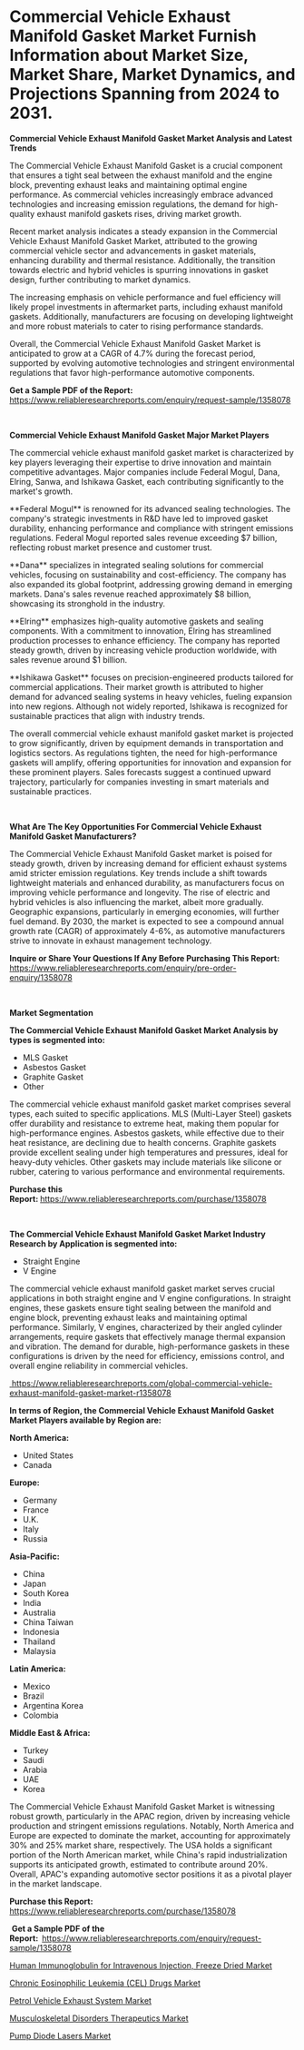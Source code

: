 <p><h1>Commercial Vehicle Exhaust Manifold Gasket Market Furnish Information about Market Size, Market Share, Market Dynamics, and Projections Spanning from 2024 to 2031.</h1></p><p><strong>Commercial Vehicle Exhaust Manifold Gasket Market Analysis and Latest Trends</strong></p>
<p><p>The Commercial Vehicle Exhaust Manifold Gasket is a crucial component that ensures a tight seal between the exhaust manifold and the engine block, preventing exhaust leaks and maintaining optimal engine performance. As commercial vehicles increasingly embrace advanced technologies and increasing emission regulations, the demand for high-quality exhaust manifold gaskets rises, driving market growth.</p><p>Recent market analysis indicates a steady expansion in the Commercial Vehicle Exhaust Manifold Gasket Market, attributed to the growing commercial vehicle sector and advancements in gasket materials, enhancing durability and thermal resistance. Additionally, the transition towards electric and hybrid vehicles is spurring innovations in gasket design, further contributing to market dynamics.</p><p>The increasing emphasis on vehicle performance and fuel efficiency will likely propel investments in aftermarket parts, including exhaust manifold gaskets. Additionally, manufacturers are focusing on developing lightweight and more robust materials to cater to rising performance standards. </p><p>Overall, the Commercial Vehicle Exhaust Manifold Gasket Market is anticipated to grow at a CAGR of 4.7% during the forecast period, supported by evolving automotive technologies and stringent environmental regulations that favor high-performance automotive components.</p></p>
<p><strong>Get a Sample PDF of the Report:&nbsp;</strong> <a href="https://www.reliableresearchreports.com/enquiry/request-sample/1358078?utm_campaign=7&utm_medium=2&utm_source=Github&utm_content=ia&utm_term=03112024&utm_id=commercial-vehicle-exhaust-manifold-gasket">https://www.reliableresearchreports.com/enquiry/request-sample/1358078</a></p>
<p>&nbsp;</p>
<p><strong>Commercial Vehicle Exhaust Manifold Gasket Major Market Players</strong></p>
<p><p>The commercial vehicle exhaust manifold gasket market is characterized by key players leveraging their expertise to drive innovation and maintain competitive advantages. Major companies include Federal Mogul, Dana, Elring, Sanwa, and Ishikawa Gasket, each contributing significantly to the market's growth.</p><p>**Federal Mogul** is renowned for its advanced sealing technologies. The company's strategic investments in R&D have led to improved gasket durability, enhancing performance and compliance with stringent emissions regulations. Federal Mogul reported sales revenue exceeding $7 billion, reflecting robust market presence and customer trust.</p><p>**Dana** specializes in integrated sealing solutions for commercial vehicles, focusing on sustainability and cost-efficiency. The company has also expanded its global footprint, addressing growing demand in emerging markets. Dana's sales revenue reached approximately $8 billion, showcasing its stronghold in the industry.</p><p>**Elring** emphasizes high-quality automotive gaskets and sealing components. With a commitment to innovation, Elring has streamlined production processes to enhance efficiency. The company has reported steady growth, driven by increasing vehicle production worldwide, with sales revenue around $1 billion.</p><p>**Ishikawa Gasket** focuses on precision-engineered products tailored for commercial applications. Their market growth is attributed to higher demand for advanced sealing systems in heavy vehicles, fueling expansion into new regions. Although not widely reported, Ishikawa is recognized for sustainable practices that align with industry trends.</p><p>The overall commercial vehicle exhaust manifold gasket market is projected to grow significantly, driven by equipment demands in transportation and logistics sectors. As regulations tighten, the need for high-performance gaskets will amplify, offering opportunities for innovation and expansion for these prominent players. Sales forecasts suggest a continued upward trajectory, particularly for companies investing in smart materials and sustainable practices.</p></p>
<p>&nbsp;</p>
<p><strong>What Are The Key Opportunities For Commercial Vehicle Exhaust Manifold Gasket Manufacturers?</strong></p>
<p><p>The Commercial Vehicle Exhaust Manifold Gasket market is poised for steady growth, driven by increasing demand for efficient exhaust systems amid stricter emission regulations. Key trends include a shift towards lightweight materials and enhanced durability, as manufacturers focus on improving vehicle performance and longevity. The rise of electric and hybrid vehicles is also influencing the market, albeit more gradually. Geographic expansions, particularly in emerging economies, will further fuel demand. By 2030, the market is expected to see a compound annual growth rate (CAGR) of approximately 4-6%, as automotive manufacturers strive to innovate in exhaust management technology.</p></p>
<p><strong>Inquire or Share Your Questions If Any Before Purchasing This Report:</strong> <a href="https://www.reliableresearchreports.com/enquiry/pre-order-enquiry/1358078?utm_campaign=7&utm_medium=2&utm_source=Github&utm_content=ia&utm_term=03112024&utm_id=commercial-vehicle-exhaust-manifold-gasket">https://www.reliableresearchreports.com/enquiry/pre-order-enquiry/1358078</a></p>
<p>&nbsp;</p>
<p><strong>Market Segmentation</strong></p>
<p><strong>The Commercial Vehicle Exhaust Manifold Gasket Market Analysis by types is segmented into:</strong></p>
<p><ul><li>MLS Gasket</li><li>Asbestos Gasket</li><li>Graphite Gasket</li><li>Other</li></ul></p>
<p><p>The commercial vehicle exhaust manifold gasket market comprises several types, each suited to specific applications. MLS (Multi-Layer Steel) gaskets offer durability and resistance to extreme heat, making them popular for high-performance engines. Asbestos gaskets, while effective due to their heat resistance, are declining due to health concerns. Graphite gaskets provide excellent sealing under high temperatures and pressures, ideal for heavy-duty vehicles. Other gaskets may include materials like silicone or rubber, catering to various performance and environmental requirements.</p></p>
<p><strong>Purchase this Report:&nbsp;</strong><a href="https://www.reliableresearchreports.com/purchase/1358078?utm_campaign=7&utm_medium=2&utm_source=Github&utm_content=ia&utm_term=03112024&utm_id=commercial-vehicle-exhaust-manifold-gasket">https://www.reliableresearchreports.com/purchase/1358078</a></p>
<p>&nbsp;</p>
<p><strong>The Commercial Vehicle Exhaust Manifold Gasket Market Industry Research by Application is segmented into:</strong></p>
<p><ul><li>Straight Engine</li><li>V Engine</li></ul></p>
<p><p>The commercial vehicle exhaust manifold gasket market serves crucial applications in both straight engine and V engine configurations. In straight engines, these gaskets ensure tight sealing between the manifold and engine block, preventing exhaust leaks and maintaining optimal performance. Similarly, V engines, characterized by their angled cylinder arrangements, require gaskets that effectively manage thermal expansion and vibration. The demand for durable, high-performance gaskets in these configurations is driven by the need for efficiency, emissions control, and overall engine reliability in commercial vehicles.</p></p>
<p><a href="https://www.reliableresearchreports.com/global-commercial-vehicle-exhaust-manifold-gasket-market-r1358078?utm_campaign=7&utm_medium=2&utm_source=Github&utm_content=ia&utm_term=03112024&utm_id=commercial-vehicle-exhaust-manifold-gasket">&nbsp;https://www.reliableresearchreports.com/global-commercial-vehicle-exhaust-manifold-gasket-market-r1358078</a></p>
<p><strong>In terms of Region, the Commercial Vehicle Exhaust Manifold Gasket Market Players available by Region are:</strong></p>
<p>
    <p> <strong> North America: </strong>
        <ul>
            <li>United States</li>
            <li>Canada</li>
        </ul>
        </p> 
    <p> <strong> Europe: </strong>
        <ul>
            <li>Germany</li>
            <li>France</li>
            <li>U.K.</li>
            <li>Italy</li>
            <li>Russia</li>
        </ul>
        </p> 
    <p> <strong> Asia-Pacific: </strong>
        <ul>
            <li>China</li>
            <li>Japan</li>
            <li>South Korea</li>
            <li>India</li>
            <li>Australia</li>
            <li>China Taiwan</li>
            <li>Indonesia</li>
            <li>Thailand</li>
            <li>Malaysia</li>
        </ul>
        </p> 
    <p> <strong> Latin America: </strong>
        <ul>
            <li>Mexico</li>
            <li>Brazil</li>
            <li>Argentina Korea</li>
            <li>Colombia</li>
        </ul>
        </p> 
    <p> <strong> Middle East & Africa: </strong>
        <ul>
            <li>Turkey</li>
            <li>Saudi</li>
            <li>Arabia</li>
            <li>UAE</li>
            <li>Korea</li>
        </ul>
    </p>
    </p>
<p><p>The Commercial Vehicle Exhaust Manifold Gasket Market is witnessing robust growth, particularly in the APAC region, driven by increasing vehicle production and stringent emissions regulations. Notably, North America and Europe are expected to dominate the market, accounting for approximately 30% and 25% market share, respectively. The USA holds a significant portion of the North American market, while China's rapid industrialization supports its anticipated growth, estimated to contribute around 20%. Overall, APAC's expanding automotive sector positions it as a pivotal player in the market landscape.</p></p>
<p><strong>Purchase this Report: </strong><a href="https://www.reliableresearchreports.com/purchase/1358078?utm_campaign=7&utm_medium=2&utm_source=Github&utm_content=ia&utm_term=03112024&utm_id=commercial-vehicle-exhaust-manifold-gasket">https://www.reliableresearchreports.com/purchase/1358078</a></p>
<p>&nbsp;<strong>Get a Sample PDF of the Report:&nbsp;&nbsp;</strong><a href="https://www.reliableresearchreports.com/enquiry/request-sample/1358078?utm_campaign=7&utm_medium=2&utm_source=Github&utm_content=ia&utm_term=03112024&utm_id=commercial-vehicle-exhaust-manifold-gasket">https://www.reliableresearchreports.com/enquiry/request-sample/1358078</a></p>
<p><strong></strong></p>
<p><p><a href="https://www.linkedin.com/pulse/human-immunoglobulin-intravenous-injection-freeze-dried-market-xbeie?utm_campaign=7&utm_medium=2&utm_source=Github&utm_content=ia&utm_term=03112024&utm_id=commercial-vehicle-exhaust-manifold-gasket">Human Immunoglobulin for Intravenous Injection, Freeze Dried Market</a></p><p><a href="https://issuu.com/reportprime-2/docs/chronic-eosinophilic-leukemia-cel-d_e915a5b7efba6b?utm_campaign=7&utm_medium=2&utm_source=Github&utm_content=ia&utm_term=03112024&utm_id=commercial-vehicle-exhaust-manifold-gasket">Chronic Eosinophilic Leukemia (CEL) Drugs Market</a></p><p><a href="https://github.com/darientvns/Market-Research-Report-List-1/blob/main/petrol-vehicle-exhaust-system-market.md?utm_campaign=7&utm_medium=2&utm_source=Github&utm_content=ia&utm_term=03112024&utm_id=commercial-vehicle-exhaust-manifold-gasket">Petrol Vehicle Exhaust System Market</a></p><p><a href="https://issuu.com/reportprime-2/docs/musculoskeletal-disorders-therapeut_c1382599fce096?utm_campaign=7&utm_medium=2&utm_source=Github&utm_content=ia&utm_term=03112024&utm_id=commercial-vehicle-exhaust-manifold-gasket">Musculoskeletal Disorders Therapeutics Market</a></p><p><a href="https://www.linkedin.com/pulse/evaluating-global-pump-diode-lasers-market-trends-growth-opportunities-aohde?utm_campaign=7&utm_medium=2&utm_source=Github&utm_content=ia&utm_term=03112024&utm_id=commercial-vehicle-exhaust-manifold-gasket">Pump Diode Lasers Market</a></p></p>
